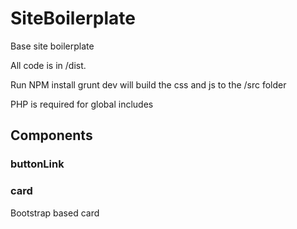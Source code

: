 # SiteBoilerplate
Base site boilerplate


All code is in /dist. 

Run NPM install
grunt dev will build the css and js to the /src folder

PHP is required for global includes

## Components

### buttonLink

### card

Bootstrap based card